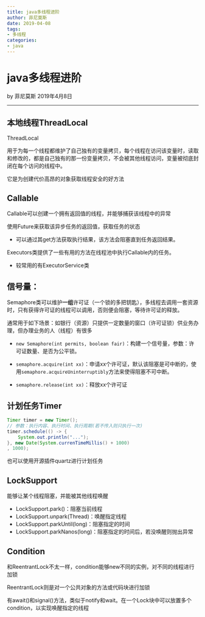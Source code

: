 ```yaml
---
title: java多线程进阶
author: 菲尼莫斯
date: 2019-04-08
tags:
- 多线程
categories:
- java
---
```


# java多线程进阶

by 菲尼莫斯 2019年4月8日

---

## 本地线程ThreadLocal

ThreadLocal<T>

用于为每一个线程都维护了自己独有的变量拷贝，每个线程在访问该变量时，读取和修改的，都是自己独有的那一份变量拷贝，不会被其他线程访问，变量被彻底封闭在每个访问的线程中。

它是为创建代价高昂的对象获取线程安全的好方法

## Callable

Callable可以创建一个拥有返回值的线程，并能够捕获该线程中的异常

使用Future来获取该异步任务的返回值，获取任务的状态
* 可以通过其get方法获取执行结果，该方法会阻塞直到任务返回结果。

Executors类提供了一些有用的方法在线程池中执行Callable内的任务。
* 较常用的有ExecutorService类

## 信号量：

Semaphore类可以维护**一组**许可证（一个锁的多把钥匙），多线程去调用一套资源时，只有获得许可证的线程可以调用，否则便会阻塞，等待许可证的释放。

通常用于如下场景：如银行（资源）只提供一定数量的窗口（许可证锁）供业务办理，但办理业务的人（线程）有很多

* `new Semaphore(int permits, boolean fair)`：构建一个信号量，参数：许可证数量、是否为公平锁。

* `semaphore.acquire(int xx)`：申请xx个许可证，默认该阻塞是可中断的，使用`semaphore.acquireUninterruptibly`方法来使得阻塞不可中断。

* `semaphore.release(int xx)`：释放xx个许可证

## 计划任务Timer

```java
Timer timer = new Timer();
// 参数：执行内容、执行时间、执行周期(若不传入则只执行一次)
timer.schedule(() -> {
    System.out.println("...");
}, new Date(System.currenTimeMillis() + 1000)
, 1000);
```

也可以使用开源插件quartz进行计划任务

## LockSupport

能够让某个线程阻塞，并能被其他线程唤醒
* LockSupport.park()：阻塞当前线程
* LockSupport.unpark(Thread)：唤醒指定线程
* LockSupport.parkUntil(long)：阻塞指定的时间
* LockSupport.parkNanos(long)：阻塞指定的时间后，若没唤醒则抛出异常

## Condition

和ReentrantLock不太一样，condition能够new不同的实例，对不同的线程进行加锁

ReentrantLock则是对一个公共对象的方法或代码块进行加锁

有await()和signal()方法，类似于notify和wait。在一个Lock块中可以放置多个condition，以实现唤醒指定的线程



